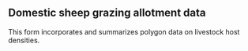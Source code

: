 ## Domestic sheep grazing allotment data

This form incorporates and summarizes polygon data on livestock host densities. 
